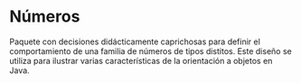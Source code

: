 # Números

Paquete con decisiones didácticamente caprichosas para definir el comportamiento de una familia de números de tipos distitos.  Este diseño se utiliza para ilustrar varias características de la orientación a objetos en Java.

